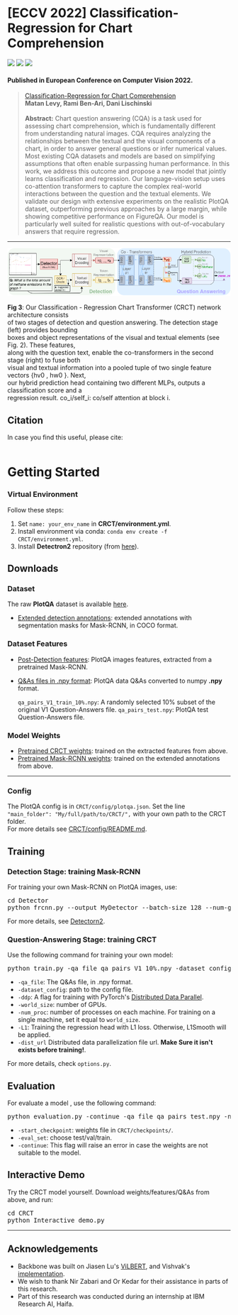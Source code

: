 #  [ECCV 2022] Classification-Regression for Chart Comprehension
<a href="https://arxiv.org/abs/2111.14792"><img src="https://img.shields.io/badge/arXiv-2111.14792-b31b1b.svg"></a>
<a href="https://opensource.org/licenses/MIT"><img src="https://img.shields.io/badge/License-MIT-yellow.svg"></a>
<a href="https://pytorch.org/"><img src="https://img.shields.io/badge/PyTorch->=1.6.0-Red?logo=pytorch"></a>

#### Published in European Conference on Computer Vision 2022.

> [Classification-Regression for Chart Comprehension](https://arxiv.org/abs/2111.14792) <br />
> **Matan Levy, Rami Ben-Ari, Dani Lischinski**<br /><br />
> **Abstract:** Chart question answering (CQA) is a task used for assessing chart comprehension, which is fundamentally different from understanding natural images. CQA requires analyzing the relationships between the textual and the visual components of a chart, in order to answer general questions or infer numerical values. Most existing CQA datasets and models are based on simplifying assumptions that often enable surpassing human performance. In this work, we address this outcome and propose a new model that jointly learns classification and regression. Our language-vision setup uses co-attention transformers to capture the complex real-world interactions between the question and the textual elements. We validate our design with extensive experiments on the realistic PlotQA dataset, outperforming previous approaches by a large margin, while showing competitive performance on FigureQA. Our model is particularly well suited for realistic questions with out-of-vocabulary answers that require regression.
<hr />
<img src="images/arc.png" alt="CRCT architecture, from the original paper.">

**Fig 3**: Our Classification - Regression Chart Transformer (CRCT) network architecture consists  
of two stages of detection and question answering. The detection stage (left) provides bounding  
boxes and object representations of the visual and textual elements (see Fig. 2). These features,  
along with the question text, enable the co-transformers in the second stage (right) to fuse both  
visual and textual information into a pooled tuple of two single feature vectors {hv0 , hw0 }. Next,  
our hybrid prediction head containing two different MLPs, outputs a classification score and a  
regression result. co_i/self_i: co/self attention at block i.

## Citation ##
In case you find this useful, please cite:
``` 

```
# Getting Started #

### Virtual Environment ###
Follow these steps:
1. Set `name: your_env_name` in **CRCT/environment.yml**.
2. Install environment via conda: `conda env create -f CRCT/environment.yml`.
3. Install **Detectron2**  repository (from [here](https://github.com/facebookresearch/detectron2/blob/main/INSTALL.md)).

## Downloads ##
### Dataset ###  
The raw **PlotQA** dataset is available [here](https://github.com/NiteshMethani/PlotQA).
- [Extended detection annotations](https://drive.google.com/drive/folders/1N5TFoNxvQxNhveq-soU_n78qzibWfkDw?usp=sharing): extended annotations with segmentation masks for Mask-RCNN, in COCO format.

### Dataset Features ###
- [Post-Detection features](https://drive.google.com/drive/folders/1izDliZozv9ArdVNmWUQWGMNKPqw7Pf79?usp=sharing): PlotQA images features, extracted from a pretrained Mask-RCNN.
- [Q&As files in .npy format](https://drive.google.com/drive/folders/1VoJVGbquD6apGiecscDf4rOSX6Ih6-D3?usp=sharing): PlotQA data Q&As converted to numpy **.npy** format.

    `qa_pairs_V1_train_10%.npy`: A randomly selected 10% subset of the original V1 Question-Answers file.
    `qa_pairs_test.npy`: PlotQA test Question-Answers file.
### Model Weights ###
- [Pretrained CRCT weights](https://drive.google.com/drive/folders/10eXEpJPA_p1jMte6mldkN3qLpP70xkH-?usp=sharing): trained on the extracted features from above.
- [Pretrained Mask-RCNN weights](https://drive.google.com/drive/folders/1p-NUAmsYuAf_RWP2MTh4LM05oiS4bY7Y?usp=sharing): trained on the extended annotations from above.

<hr />

### Config ###
The PlotQA config is in `CRCT/config/plotqa.json`. Set the line `"main_folder": "My/full/path/to/CRCT/",` with your own path to the CRCT folder.
<br />For more details see [CRCT/config/README.md](CRCT/config/README.md).
## Training ##
### Detection Stage: training Mask-RCNN ###
For training your own Mask-RCNN on PlotQA images, use:
<pre>cd Detector
python frcnn.py --output MyDetector --batch-size 128 --num-gpus 4</pre>
For more details, see [Detectorn2](https://github.com/facebookresearch/detectron2).
### Question-Answering Stage: training CRCT ###
Use the following command for training your own model:<br />
<pre>python train.py -qa_file qa_pairs_V1_10%.npy -dataset_config config/plotqa.json -batch_size 80 -save_name MyOwnCRCT -num_workers 2 -ddp -world_size 4 -num_proc 4 -L1</pre>
- `-qa_file`: The Q&As file, in .npy format.
- `-dataset_config`: path to the config file.
- `-ddp`: A flag for training with PyTorch's [Distributed Data Parallel](https://pytorch.org/tutorials/intermediate/ddp_tutorial.html).
- `-world_size`: number of GPUs.
- `-num_proc`: number of processes on each machine. For training on a single machine, set it equal to `world_size`.
- `-L1`: Training the regression head with L1 loss. Otherwise, L1Smooth will be applied.
- `-dist_url` Distributed data parallelization file url. **Make Sure it isn't exists before training!**.

For more details, check `options.py`.

## Evaluation ##
For evaluate a model , use the following command:
<pre>python evaluation.py -continue -qa_file qa_pairs_test.npy -num_workers 2 -ddp -world_size 4 -num_proc 4 -save_name MyEvalFolderCRCT -eval_set test -start_checkpoint crct.ckpt</pre>
- `-start_checkpoint`: weights file in `CRCT/checkpoints/`.
- `-eval_set`: choose test/val/train.
- `-continue`: This flag will raise an error in case the weights are not suitable to the model.
## Interactive Demo ##
Try the CRCT model yourself. Download weights/features/Q&As from above, and run:
<pre>cd CRCT<br />python Interactive_demo.py</pre>
<hr />

## Acknowledgements ##
- Backbone was built on Jiasen Lu's [ViLBERT](https://github.com/jiasenlu/vilbert_beta), and Vishvak's [implementation](https://github.com/vmurahari3/visdial-bert).<br />
- We wish to thank Nir Zabari and Or Kedar for their assistance in parts of this
research.
- Part of this research was conducted during an internship at IBM Research AI, Haifa.
